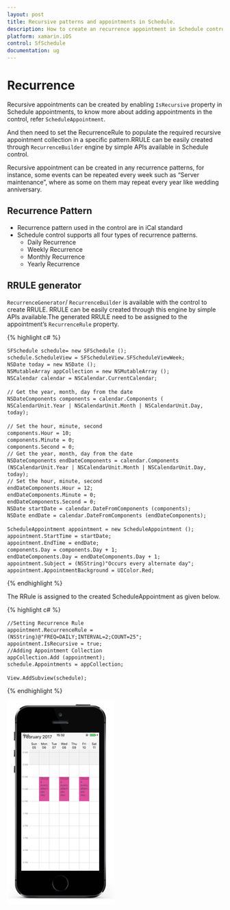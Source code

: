 ```yaml
---
layout: post
title: Recursive patterns and appointments in Schedule.
description: How to create an recurrence appointment in Schedule control.
platform: xamarin.iOS
control: SfSchedule
documentation: ug
---
```


# Recurrence

Recursive appointments can be created by enabling `IsRecursive` property in Schedule appointments, to know more about adding appointments in the control, refer `ScheduleAppointment`.

And then need to set the RecurrenceRule to populate the required recursive appointment collection in a specific pattern.RRULE can be easily created through `RecurrenceBuilder` engine by simple APIs available in Schedule control.

Recursive appointment can be created in any recurrence patterns, for instance, some events can be repeated every week such as “Server maintenance”, where as some on them may repeat every year like wedding anniversary. 

## Recurrence Pattern

  * Recurrence pattern used in the control are in iCal standard 
  * Schedule control supports all four types of recurrence patterns.
    * Daily Recurrence
    * Weekly Recurrence
    * Monthly Recurrence
    * Yearly Recurrence

## RRULE generator

`RecurrenceGenerator`/ `RecurrenceBuilder` is available with the control to create RRULE. RRULE can be easily created through this engine by simple APIs available.The generated RRULE need to be assigned to the appointment’s `RecurrenceRule` property.

{% highlight c# %}

    SFSchedule schedule= new SFSchedule ();
    schedule.ScheduleView = SFScheduleView.SFScheduleViewWeek;
    NSDate today = new NSDate ();
    NSMutableArray appCollection = new NSMutableArray ();
    NSCalendar calendar = NSCalendar.CurrentCalendar;

    // Get the year, month, day from the date
    NSDateComponents components = calendar.Components (
    NSCalendarUnit.Year | NSCalendarUnit.Month | NSCalendarUnit.Day, today);

    // Set the hour, minute, second
    components.Hour = 10;
    components.Minute = 0;
    components.Second = 0;
    // Get the year, month, day from the date
    NSDateComponents endDateComponents = calendar.Components (NSCalendarUnit.Year | NSCalendarUnit.Month | NSCalendarUnit.Day, today);
    // Set the hour, minute, second
    endDateComponents.Hour = 12;
    endDateComponents.Minute = 0;
    endDateComponents.Second = 0;
    NSDate startDate = calendar.DateFromComponents (components);
    NSDate endDate = calendar.DateFromComponents (endDateComponents);

    ScheduleAppointment appointment = new ScheduleAppointment ();
    appointment.StartTime = startDate;
    appointment.EndTime = endDate;
    components.Day = components.Day + 1;
    endDateComponents.Day = endDateComponents.Day + 1;
    appointment.Subject = (NSString)"Occurs every alternate day";
    appointment.AppointmentBackground = UIColor.Red;
    
{% endhighlight %}

The RRule is assigned to the created ScheduleAppointment as given below.

{% highlight c# %}

    //Setting Recurrence Rule
    appointment.RecurrenceRule = (NSString)@"FREQ=DAILY;INTERVAL=2;COUNT=25";
    appointment.IsRecursive = true;
    //Adding Appointment Collection 
    appCollection.Add (appointment);
    schedule.Appointments = appCollection;

    View.AddSubview(schedule);

{% endhighlight %}

![](Recurrence_images/Recurrence.png)